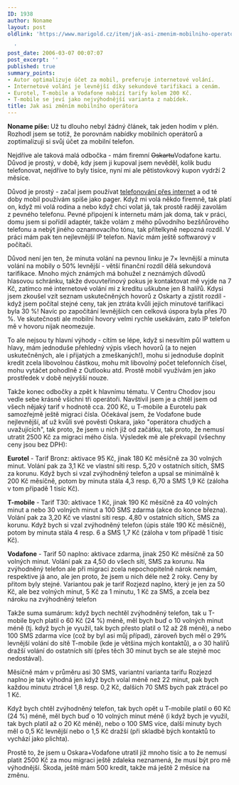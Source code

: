 ```yaml
---
ID: 1938
author: Noname
layout: post
oldlink: 'https://www.marigold.cz/item/jak-asi-zmenim-mobilniho-operatora

  '
post_date: 2006-03-07 00:07:07
post_excerpt: ''
published: true
summary_points:
- Autor optimalizuje účet za mobil, preferuje internetové volání.
- Internetové volání je levnější díky sekundové tarifikaci a cenám.
- Eurotel, T-mobile a Vodafone nabízí tarify kolem 200 Kč.
- T-mobile se jeví jako nejvýhodnější varianta z nabídek.
title: Jak asi změním mobilního operátora
---
```


<p><strong>Noname píše: </strong>Už tu dlouho nebyl žádný článek, tak jeden hodím v plén. Rozhodl jsem se totiž, že porovnám nabídky mobilních operátorů a zoptimalizuji si svůj účet za mobilní telefon.</p>

<p>Nejdříve ale taková malá odbočka - mám firemní <del>Oskartu</del>Vodafone kartu. Důvod je prostý, v době, kdy jsem ji kupoval jsem nevěděl, kolik budu telefonovat, nejdříve to byly tisíce, nyní mi ale pětistovkový kupon vydrží 2 měsíce.</p>

<p>Důvod je prostý - začal jsem používat <a href="http://sipy.cz">telefonování přes internet</a> a od té doby mobil používám spíše jako pager. Když mi volá někdo firemně, tak platí on, když mi volá rodina a nebo když chci volat já, tak prostě raději zavolám z pevného telefonu. Pevné připojení k internetu mám jak doma, tak v práci, domu jsem si pořídil adaptér, takže volám z mého původního bezšňůrového telefonu a nebýt jiného oznamovacího tónu, tak přítelkyně nepozná rozdíl. V práci mám pak ten nejlevnější IP telefon. Navíc mám ještě softwarový v počítači.</p>

<p>Důvod není jen ten, že minuta volání na pevnou linku je 7× levnější a minuta volání na mobily o 50% levnější - větší finanční rozdíl dělá sekundová tarifikace. Mnoho mých známých má bohužel z neznámých důvodů hlasovou schránku, takže dvouvteřinový pokus je kontaktovat mě vyjde na 7 Kč, zatímco mé internetové volání mi z kreditu uškubne jen 8 halířů. Kdysi jsem zkoušel vzít seznam uskutečněných hovorů z Oskarty a zjistit rozdíl - když jsem počítal stejné ceny, tak jen ztráta kvůli jejich minutové tarifikaci byla 30 %! Navíc po započítání levnějších cen celková úspora byla přes 70 %. Ve skutečnosti ale mobilní hovory velmi rychle usekávám, zato IP telefon mě v hovoru nijak neomezuje.</p>

<p>To ale nejsou ty hlavní výhody - cítím se lépe, když si nesvítím půl wattem u hlavy, mám jednoduše přehledný výpis všech hovorů (a to nejen uskutečněných, ale i přijatých a zmeškaných!), mohu si jednoduše doplnit kredit zcela libovolnou částkou, mohu mít libovolný počet telefonních čísel, mohu vytáčet pohodlně z Outlooku atd. Prostě mobil využívám jen jako prostředek v době nejvyšší nouze.</p>

<p>Takže konec odbočky a zpět k hlavnímu tématu. V Centru Chodov jsou vedle sebe krásně všichni tři operátoři. Navštívil jsem je a chtěl jsem od všech nějaký tarif v hodnotě cca. 200 Kč, u T-mobile a Eurotelu pak samozřejmě ještě migraci čísla. Očekával jsem, že Vodafone bude nejlevnější, ať už kvůli své pověsti Oskara, jako "operátora chudých a uvažujících", tak proto, že jsem u nich již od začátku, tak proto, že nemusí utratit 2500 Kč za migraci mého čísla. Výsledek mě ale překvapil (všechny ceny jsou bez DPH):</p>

<!--more--><p><strong>Eurotel</strong> - Tarif Bronz: aktivace 95 Kč, jinak 180 Kč měsíčně za 30 volných minut. Volání pak za 3,1 Kč ve vlastní síti resp. 5,20 v ostatních sítích, SMS za korunu. Když bych si vzal zvýhodněný telefon a upsal se minimálně k 200 Kč měsíčně, potom by minuta stála 4,3 resp. 6,70 a SMS 1,9 Kč (záloha v tom případě 1 tisíc Kč).</p>

<p><strong>T-mobile</strong> - Tarif T30: aktivace 1 Kč, jinak 190 Kč měsíčně za 40 volných minut a nebo 30 volných minut a 100 SMS zdarma (akce do konce března). Volání pak za 3,20 Kč ve vlastní síti resp. 4,80 v ostatních sítích, SMS za korunu. Když bych si vzal zvýhodněný telefon (úpis stále 190 Kč měsíčně), potom by minuta stála 4 resp. 6 a SMS 1,7 Kč (záloha v tom případě 1 tisíc Kč).</p>

<p><strong>Vodafone</strong> - Tarif 50 naplno: aktivace zdarma, jinak 250 Kč měsíčně za 50 volných minut. Volání pak za 4,50 do všech sítí, SMS za korunu. Na zvýhodněný telefon ale při migraci zcela nepochopitelně nárok nemám, respektive já ano, ale jen proto, že jsem u nich déle než 2 roky. Ceny by přitom byly stejné. Variantou pak je tarif Rozjezd naplno, který je jen za 50 Kč, ale bez volných minut, 5 Kč za 1 minutu, 1 Kč za SMS, a zcela bez nároku na zvýhodněný telefon</p>

<p>Takže suma sumárum: když bych nechtěl zvýhodněný telefon, tak u T-mobile bych platil o 60 Kč (24 %) méně, měl bych buď o 10 volných minut méně (tj. když bych je využil, tak bych přesto platil o 12 až 28 méně), a nebo 100 SMS zdarma více (což by byl asi můj případ), zároveň bych měl o 29% levnější volání do sítě T-mobile (kde je většina mých kontaktů), a o 30 halířů dražší volání do ostatních sítí (přes těch 30 minut bych se ale stejně moc nedostával).</p>

<p>Měsíčně mám v průměru asi 30 SMS, variantní varianta tarifu Rozjezd naplno je tak výhodná jen když bych volal méně než 22 minut, pak bych každou minutu ztrácel 1,8 resp. 0,2 Kč, dalších 70 SMS bych pak ztrácel po 1 Kč.</p>

<p>Když bych chtěl zvýhodněný telefon, tak bych opět u T-mobile platil o 60 Kč (24 %) méně, měl bych buď o 10 volných minut méně (i když bych je využil, tak bych platil až o 20 Kč méně), nebo o 100 SMS více, další minuty bych měl o 0,5 Kč levnější nebo o 1,5 Kč dražší (při skladbě bých kontaktů to vychází jako plichta).</p>

<p>Prostě to, že jsem u Oskara+Vodafone utratil již mnoho tisíc a to že nemusí platit 2500 Kč za mou migraci ještě zdaleka neznamená, že musí být pro mě výhodnější. Škoda, ještě mám 500 kredit, takže má ještě 2 měsíce na změnu.</p>